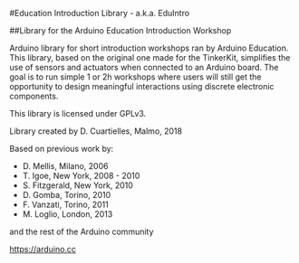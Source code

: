 #Education Introduction Library - a.k.a. EduIntro

##Library for the Arduino Education Introduction Workshop

Arduino library for short introduction workshops ran by Arduino Education. This library, based on the original one made for the TinkerKit, simplifies the use of sensors and actuators when connected to an Arduino board. The goal is to run simple 1 or 2h workshops where users will still get the opportunity to design meaningful interactions using discrete electronic components.

This library is licensed under GPLv3.

Library created by D. Cuartielles, Malmo, 2018

Based on previous work by:
- D. Mellis, Milano, 2006
- T. Igoe, New York, 2008 - 2010
- S. Fitzgerald, New York, 2010
- D. Gomba, Torino, 2010
- F. Vanzati, Torino, 2011
- M. Loglio, London, 2013

and the rest of the Arduino community

https://arduino.cc
